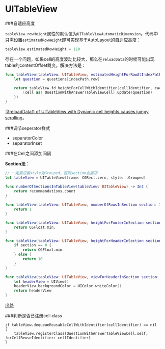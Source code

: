 # UITableView

###自适应高度

`tableView.rowHeight`属性的默认值为`UITableViewAutomaticDimension`，代码中只需设置`estimatedRowHeight`即可实现基于AutoLayout的自适应高度：

```swift
tableView.estimatedRowHeight = 110
```

存在一个问题，如果cell的高度波动比较大，那么在`reloadData`的时候可能出现table的contentOffset跳变，解决方法是：

```swift
func tableView(tableView: UITableView, estimatedHeightForRowAtIndexPath indexPath: NSIndexPath) -> CGFloat {
    let question = questions[indexPath.row]

    return tableView.fd_heightForCellWithIdentifier(cellIdentifier, cacheByKey: question.objectId, configuration: { (cell) in
        (cell as! QuestionWithAnswerTableViewCell).update(question)
    })
}
```

见[reloadData() of UITableView with Dynamic cell heights causes jumpy scrolling](http://stackoverflow.com/a/34323679/1954737)。

###调节seperator样式

* separatorColor
* separatorInset

###在Cell之间添加间隔

**Section法**：


```swift
// 一定要设置style为Grouped，否则section会置顶
let tableView = UITableView(frame: CGRect.zero, style: .Grouped)

func numberOfSectionsInTableView(tableView: UITableView) -> Int {
    return recommendations.count
}
    
func tableView(tableView: UITableView, numberOfRowsInSection section: Int) -> Int {
    return 1
}

func tableView(tableView: UITableView, heightForFooterInSection section: Int) -> CGFloat {
    return CGFloat.min;
}

func tableView(tableView: UITableView, heightForHeaderInSection section: Int) -> CGFloat {
    if section == 0 {
        return CGFloat.min
    } else {
        return 10
    }
}

func tableView(tableView: UITableView, viewForHeaderInSection section: Int) -> UIView? {
    let headerView = UIView()
    headerView.backgroundColor = UIColor.whiteColor()
    return headerView
}
```

[出处](http://stackoverflow.com/a/21901250/1954737)

###判断是否已注册cell class

```
if tableView.dequeueReusableCellWithIdentifier(cellIdentifier) == nil {
    tableView.registerClass(QuestionWithAnswerTableViewCell.self, forCellReuseIdentifier: cellIdentifier)
}
```